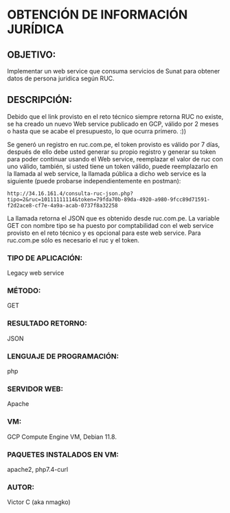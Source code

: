 # OBTENCIÓN DE INFORMACIÓN JURÍDICA

## OBJETIVO:

Implementar un web service que consuma servicios de Sunat para obtener
datos de persona juridica según RUC.

## DESCRIPCIÓN:

Debido que el link provisto en el reto técnico siempre retorna RUC no
existe, se ha creado un nuevo Web service publicado en GCP, válido por 2
meses o hasta que se acabe el presupuesto, lo que ocurra primero. :))

Se generó un registro en ruc.com.pe, el token provisto es válido por 7
días, después de ello debe usted generar su propio registro y generar su
token para poder continuar usando el Web service, reemplazar el valor de
ruc con uno válido, también, si usted tiene un token válido, puede
reemplazarlo en la llamada al web service, la llamada pública a dicho
web service es la siguiente (puede probarse independientemente en
postman):

```
http://34.16.161.4/consulta-ruc-json.php?tipo=2&ruc=10111111114&token=79fda70b-89da-4920-a980-9fcc89d71591-f2d2ace8-cf7e-4a9a-acab-0737f8a32258
```

La llamada retorna el JSON que es obtenido desde ruc.com.pe. La variable
GET con nombre tipo se ha puesto por comptabilidad con el web service
provisto en el reto técnico y es opcional para este web service. Para
ruc.com.pe sólo es necesario el ruc y el token.

### TIPO DE APLICACIÓN:

Legacy web service

### MÉTODO:

GET

### RESULTADO RETORNO:

JSON

### LENGUAJE DE PROGRAMACIÓN:

php

### SERVIDOR WEB:

Apache

### VM:

GCP Compute Engine VM, Debian 11.8.

### PAQUETES INSTALADOS EN VM:

apache2, php7.4-curl

### AUTOR:

Victor C (aka nmagko)
